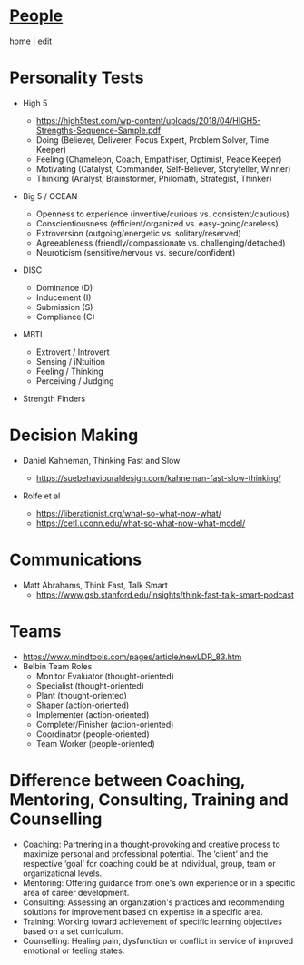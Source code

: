 # [People](https://alwinwoo.github.io/pages/people.html)
[home](https://alwinwoo.github.io/) | [edit](https://github.com/alwinwoo/alwinwoo.github.io/edit/master/pages/people.md)

# Personality Tests

- High 5
  - https://high5test.com/wp-content/uploads/2018/04/HIGH5-Strengths-Sequence-Sample.pdf
  - Doing (Believer, Deliverer, Focus Expert, Problem Solver, Time Keeper)
  - Feeling (Chameleon, Coach, Empathiser, Optimist, Peace Keeper)
  - Motivating (Catalyst, Commander, Self-Believer, Storyteller, Winner)
  - Thinking (Analyst, Brainstormer, Philomath, Strategist, Thinker)

- Big 5 / OCEAN
  - Openness to experience (inventive/curious vs. consistent/cautious)
  - Conscientiousness (efficient/organized vs. easy-going/careless)
  - Extroversion (outgoing/energetic vs. solitary/reserved)
  - Agreeableness (friendly/compassionate vs. challenging/detached)
  - Neuroticism (sensitive/nervous vs. secure/confident)

- DISC
  - Dominance (D)
  - Inducement (I)
  - Submission (S)
  - Compliance (C)

- MBTI
  - Extrovert / Introvert
  - Sensing / iNtuition
  - Feeling / Thinking
  - Perceiving / Judging

- Strength Finders

# Decision Making

  - Daniel Kahneman, Thinking Fast and Slow 
    - https://suebehaviouraldesign.com/kahneman-fast-slow-thinking/

  - Rolfe et al
    - https://liberationist.org/what-so-what-now-what/
    - https://cetl.uconn.edu/what-so-what-now-what-model/
  

# Communications

  - Matt Abrahams, Think Fast, Talk Smart
    - https://www.gsb.stanford.edu/insights/think-fast-talk-smart-podcast
  
# Teams
  - https://www.mindtools.com/pages/article/newLDR_83.htm
  - Belbin Team Roles
    - Monitor Evaluator (thought-oriented)
    - Specialist (thought-oriented)
    - Plant (thought-oriented)
    - Shaper (action-oriented)
    - Implementer (action-oriented)
    - Completer/Finisher (action-oriented)
    - Coordinator (people-oriented)
    - Team Worker (people-oriented)
  
# Difference between Coaching, Mentoring, Consulting, Training and Counselling
  - Coaching: Partnering in a thought-provoking and creative process to maximize personal and professional potential. The ‘client’ and the respective ‘goal’ for coaching could be at individual, group, team or organizational levels.  
  - Mentoring:  Offering guidance from one's own experience or in a specific area of career development.   
  - Consulting:  Assessing an organization's practices and recommending solutions for improvement based on expertise in a specific area. 
  - Training: Working toward achievement of specific learning objectives based on a set curriculum.
  - Counselling:  Healing pain, dysfunction or conflict in service of improved emotional or feeling states. 
